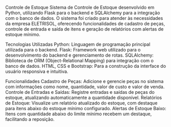 Controle de Estoque
Sistema de Controle de Estoque desenvolvido em Python, utilizando Flask para o backend e SQLAlchemy para a integração com o banco de dados. O sistema foi criado para atender às necessidades da empresa ELETRISOL, oferecendo funcionalidades de cadastro de peças, controle de entrada e saída de itens e geração de relatórios com alertas de estoque mínimo.

Tecnologias Utilizadas
Python: Linguagem de programação principal utilizada para o backend.
Flask: Framework web utilizado para o desenvolvimento do backend e gerenciamento de rotas.
SQLAlchemy: Biblioteca de ORM (Object-Relational Mapping) para integração com o banco de dados.
HTML, CSS e Bootstrap: Para a construção da interface do usuário responsiva e intuitiva.

Funcionalidades
Cadastro de Peças: Adicione e gerencie peças no sistema com informações como nome, quantidade, valor de custo e valor de venda.
Controle de Entradas e Saídas: Registre entradas e saídas de peças do estoque, atualizando automaticamente a quantidade disponível.
Relatórios de Estoque: Visualize um relatório atualizado do estoque, com destaque para itens abaixo do estoque mínimo configurado.
Alertas de Estoque Baixo: Itens com quantidade abaixo do limite mínimo recebem um destaque, facilitando a reposição.
